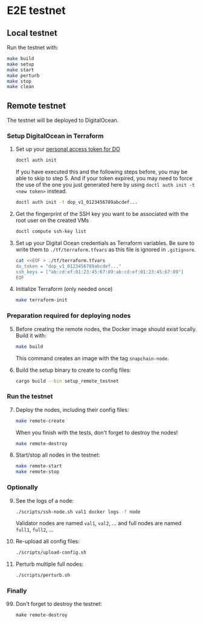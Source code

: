 # E2E testnet

## Local testnet

Run the testnet with:
```sh
make build
make setup
make start
make perturb
make stop
make clean
```

## Remote testnet

The testnet will be deployed to DigitalOcean.

### Setup DigitalOcean in Terraform

1. Set up your [personal access token for DO](https://docs.digitalocean.com/reference/api/create-personal-access-token/)
    ```bash
    doctl auth init
    ```
    If you have executed this and the following steps before, you may be able to skip to step 5.
    And if your token expired, you may need to force the use of the one you just generated here by using `doctl auth init -t <new token>` instead.
    ```bash
    doctl auth init -t dop_v1_0123456789abcdef...
    ```
2. Get the fingerprint of the SSH key you want to be associated with the root user on the created VMs
    ```bash
    doctl compute ssh-key list
    ```
3. Set up your Digital Ocean credentials as Terraform variables. Be sure to write them to `./tf/terraform.tfvars` as this file is ignored in `.gitignore`.
    ```bash
    cat <<EOF > ./tf/terraform.tfvars
    do_token = "dop_v1_0123456789abcdef..."
    ssh_keys = ["ab:cd:ef:01:23:45:67:89:ab:cd:ef:01:23:45:67:89"]
    EOF
    ```
4. Initialize Terraform (only needed once)
    ```bash
    make terraform-init
    ```

### Preparation required for deploying nodes

5. Before creating the remote nodes, the Docker image should exist locally. Build it with:
    ```sh
    make build
    ```
    This command creates an image with the tag `snapchain-node`.

6. Build the setup binary to create to config files:
    ```sh
    cargo build --bin setup_remote_testnet
    ```

### Run the testnet

7. Deploy the nodes, including their config files:
    ```sh
    make remote-create
    ```

    When you finish with the tests, don't forget to destroy the nodes!
    ```sh
    make remote-destroy
    ```

8. Start/stop all nodes in the testnet:
    ```sh
    make remote-start
    make remote-stop
    ```

### Optionally 

9. See the logs of a node:
    ```sh
    ./scripts/ssh-node.sh val1 docker logs -f node
    ```
    Validator nodes are named `val1`, `val2`, ... and full nodes are named `full1`, `full2`, ...

10. Re-upload all config files:
    ```sh
    ./scripts/upload-config.sh
    ```

11. Perturb multiple full nodes:
    ```sh
    ./scripts/perturb.sh
    ```

### Finally

99. Don't forget to destroy the testnet:
    ```
    make remote-destroy
    ```
